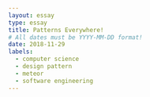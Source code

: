 ```yaml
---
layout: essay
type: essay
title: Patterns Everywhere!
# All dates must be YYYY-MM-DD format!
date: 2018-11-29
labels:
  - computer science
  - design pattern
  - meteor
  - software engineering
---
```

